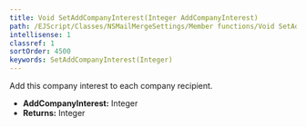 ```yaml
---
title: Void SetAddCompanyInterest(Integer AddCompanyInterest)
path: /EJScript/Classes/NSMailMergeSettings/Member functions/Void SetAddCompanyInterest(Integer p_0)
intellisense: 1
classref: 1
sortOrder: 4500
keywords: SetAddCompanyInterest(Integer)
---
```



Add this company interest to each company recipient.



* **AddCompanyInterest:** Integer
* **Returns:** Integer


